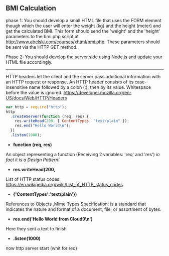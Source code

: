## BMI Calculation

phase 1:
You should develop a small HTML file that uses the FORM element though which the user will enter the weight (kg) and the height (meter) and get the calculated BMI. This form should send the 'weight' and the 'height' parameters to the bmi.php script at http://www.abelski.com/courses/xhtml/bmi.php. These parameters should be sent via the HTTP GET method.

Phase 2:
You should develop the server side using Node.js and update your HTML file accordingly.

---

HTTP headers let the client and the server pass additional information with an HTTP request or response. An HTTP header consists of its case-insensitive name followed by a colon (:), then by its value. Whitespace before the value is ignored.
https://developer.mozilla.org/en-US/docs/Web/HTTP/Headers

```javascript
var http = require("http");
http
  .createServer(function (req, res) {
    res.writeHead(200, { ContentTypes: "text/plain" });
    res.end("Hello World\n");
  })
  .listen(1000);
```

- **function (req, res)**

An object representing a function (Receiving 2 variables: 'req' and 'res') _in fact it is a Design Pattern!_

- **res.writeHead(200,**

List of HTTP status codes: https://en.wikipedia.org/wiki/List_of_HTTP_status_codes

- **{'ContentTypes':'text/plain'})**

References to Objects ,Mime Types Specification: is a standard that indicates the nature and format of a document, file, or assortment of bytes.

- **res.end('Hello World from Cloud9\n')**

Here they sent a text to finish

- **.listen(1000)**

now http server start (whit for req)
